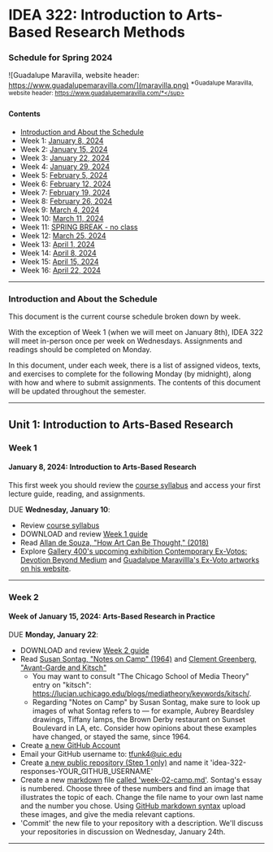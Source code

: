 # IDEA 322: Introduction to Arts-Based Research Methods
### Schedule for Spring 2024

![Guadalupe Maravilla, website header: https://www.guadalupemaravilla.com/](maravilla.png)
<sup>*Guadalupe Maravilla, website header: https://www.guadalupemaravilla.com/*</sup>

#### Contents
* [Introduction and About the Schedule](#introduction-and-about-the-schedule)
* Week 1: [January 8, 2024](#week-1)
* Week 2: [January 15, 2024](#week-2)
* Week 3: [January 22, 2024](#week-3)
* Week 4: [January 29, 2024](#week-4)
* Week 5: [February 5, 2024](#week-5)
* Week 6: [February 12, 2024](#week-6)
* Week 7: [February 19, 2024](#week-7)
* Week 8: [February 26, 2024](#week-8)
* Week 9: [March 4, 2024](#week-9)
* Week 10: [March 11, 2024](#week-10)
* Week 11: [SPRING BREAK - no class](#week-11)
* Week 12: [March 25, 2024](#week-12)
* Week 13: [April 1, 2024](#week-13)
* Week 14: [April 8, 2024](#week-14)
* Week 15: [April 15, 2024](#week-15)
* Week 16: [April 22, 2024](#week-16)

***

### Introduction and About the Schedule

This document is the current course schedule broken down by week.

With the exception of Week 1 (when we will meet on January 8th), IDEA 322 will meet in-person once per week on Wednesdays. Assignments and readings should be completed on Monday.

In this document, under each week, there is a list of assigned videos, texts, and exercises to complete for the following Monday (by midnight), along with how and where to submit assignments. The contents of this document will be updated throughout the semester.

***

## Unit 1: Introduction to Arts-Based Research

### Week 1
#### January 8, 2024: Introduction to Arts-Based Research

This first week you should review the [course syllabus](SYLLABUS.md) and access your first lecture guide, reading, and assignments.

DUE **Wednesday, January 10**:
* Review [course syllabus](SYLLABUS.md)
* DOWNLOAD and review [Week 1 guide](https://docs.google.com/presentation/d/1WmKqB9vsJnuo5nms8rZnF6EG2k-Uh8DTEYjSkAjCn6Y/edit?usp=sharing)
* Read [Allan de Souza, "How Art Can Be Thought," (2018)](week_01/desouza_hcabt1.pdf)
* Explore [Gallery 400's upcoming exhibition Contemporary Ex-Votos: Devotion Beyond Medium](https://gallery400.uic.edu/exhibition/contemporaryexvotos/) and [Guadalupe Maravillla's Ex-Voto artworks on his website](https://www.guadalupemaravilla.com/).

***

### Week 2
#### Week of January 15, 2024: Arts-Based Research in Practice

DUE **Monday, January 22**:
* DOWNLOAD and review [Week 2 guide](https://docs.google.com/presentation/d/1KkTglGyG00acVpSkEfouawSVHScyagVNnuhytxwspUg/edit#slide=id.p)
* Read [Susan Sontag, "Notes on Camp" (1964)](week_02/Sontag_Susan_1964_Notes_on_Camp.pdf) and [Clement Greenberg, "Avant-Garde and Kitsch"](week_02/Greenberg-Clement-Avant-Garde-and-Kitsch.pdf)
  - You may want to consult "The Chicago School of Media Theory" entry on "kitsch": https://lucian.uchicago.edu/blogs/mediatheory/keywords/kitsch/.
  - Regarding "Notes on Camp" by Susan Sontag, make sure to look up images of what Sontag refers to — for example, Aubrey Beardsley drawings, Tiffany lamps, the Brown Derby restaurant on Sunset Boulevard in LA, etc. Consider how opinions about these examples have changed, or stayed the same, since 1964.
* Create [a new GitHub Account](https://github.com/join)
* Email your GitHub username to: [tfunk4@uic.edu](mailto:tfunk4@uic.edu)
* Create [a new public repository (Step 1 only)](https://guides.github.com/activities/hello-world/#repository) and name it 'idea-322-responses-YOUR_GITHUB_USERNAME'
* Create a new [markdown](https://guides.github.com/features/mastering-markdown/#what) file [called 'week-02-camp.md'](https://docs.github.com/en/github/managing-files-in-a-repository/creating-new-files). Sontag's essay is numbered. Choose three of these numbers and find an image that illustrates the topic of each. Change the file name to your own last name and the number you chose. Using [GitHub markdown syntax](https://guides.github.com/features/mastering-markdown/#what) upload these images, and give the media relevant captions. 
* 'Commit' the new file to your repository with a description. We'll discuss your repositories in discussion on Wednesday, January 24th.


***
<!---
### Week 3
#### Week of January 23, 2024: A Brief History of (Digital, and other) Media in Art

DUE **Thursday, January 26**:
* DOWNLOAD and review [Week 3 guide](https://docs.google.com/presentation/d/1l9JQIzBcL0MjvTACfpybLckH2I715cSbrfZn5sE8Ps8/edit?usp=sharing)
* [Watch Documentary: Lo and Behold, Werner Herzog (2016)](https://www.dailymotion.com/video/x8njx91)
* Read [Chris Salter, Entangled](/week_03_week_of_01-25-2021/readings/Chris-Salter-Entangled-WEEK-03.pdf)
* Respond to the reading by creating a new markdown file named 'week-03-salter.md' in your 'idea-120-responses' repository and write 2-3 paragraphs that explore what contemporary tools (digital or physical) could be used to create art that could be considered a *Gesamtkunstwerk*. Is there an example in the Rhizome Anthology that could qualify?
 * Be sure to format your writing (including a header for your title) using [markdown syntax](https://guides.github.com/features/mastering-markdown/) and add a hidden message (or [ASCII-text-image](https://www.asciiart.eu/art-and-design/mona-lisa)) using [HTML comments](https://www.w3schools.com/html/html_comments.asp)
* Read the description for [Project 1: GitHub Poetry (due week 5)](/week_03_week_of_01-25-2021/project-1-github-poetry.md) and follow the instructions there to create a GitHub pages site

***

### Week 4
#### Week of January 30, 2022: Media Theory, Part 1

DUE **Thursday, February 2**:
* DOWNLOAD and review [Week 4 guide](/week_04_week_of_02-01-2021/wk04_mediatheory1.pdf)
* [Watch Lecture: Hot Media, Cool Semiotics, Part 1](https://vimeo.com/456042103/5ec7e1ceeb)
* Read [Marshall McLuhan, Understanding Media: Media Hot and Cold](/week_04_week_of_02-01-2021/readings/Marshall-McLuhan-Understanding-Media-Media-Hot-and-Cold-WEEK-04.pdf)
* Read [Roland Barthes, Image-Music-Text: 'The Rhetoric of the Image'](/week_04_week_of_02-01-2021/readings/Roland-Barthes-Image-Music-Text-The-Rhetoric-of-the-Image-WEEK-04.pdf)
* Create a new markdown file named 'week-04-response.md' and save it in your 'idea-120-responses' repository
* In this response provide an example of a kind of image that would be read differently if it were seen in another medium (for example, posts by Instagram 'influencers', food photography, or [click-bait news articles](https://en.wikipedia.org/wiki/Clickbait)). What are the 'three messages' (as laid out by Barthes) this kind of image contains?  
 * Save the file and ['stage all' changes in the Git tab](https://flight-manual.atom.io/using-atom/sections/github-package/#stage), add a 'Commit message', click 'Commit to master' and ['Push' the new document to your repository](https://flight-manual.atom.io/using-atom/sections/github-package/#publish-and-push)
 * Read W3C's [HTML Tutorial from 'HTML Introduction' to 'HTML Emojis'](https://www.w3schools.com/html/default.asp)
 * Read W3C's [CSS Tutorial from 'CSS Introduction' to 'CSS Position'](https://www.w3schools.com/css/default.asp)

Tuesday Recording:
https://uic.zoom.us/rec/share/daY7zeS1m0X7CDQJKJEiHoeOVvHVgst7KQkW0ZShVdmMTYpRO89FiIGh5_5SWezq.ETX8NluCnV4atlSG

Thursday Recording:
https://uic.zoom.us/rec/share/-ggULwkG7R8QS_a0G77oI8KTACBM2BvG-NZO7CF5d4OF7MpVQpmVBONBahYTQdWZ.oBZ6430Cmktd1sSZ

***

### Week 5
#### Week of February 6, 2022: Media Theory, Part 2

DUE **Thursday, February 9**:
* DOWNLOAD and review [Week 5 guide](/week_05_week_of_02-08-2021/wk05_mediatheory2.pdf)
* Watch [The Medium is the Message Minisode](https://www.youtube.com/watch?v=OseOb_wBsi4&ab_channel=FoldingIdeas)
* Read [Cathy O'Neil, Weapons of Math Destruction: 'Introduction', 'Chapter 1', 'Chapter 3', and 'Chapter 5'](/week_05_week_of_02-08-2021/readings/Cathy-O-Neil-Weapons-of-Math-Destruction-Intro-Ch-1-3-5-WEEK-05.pdf)
* Read [Marshall Mcluhan, Understanding Media: The Medium is the Message](/week_05_week_of_02-08-2021/readings/Marshall-McLuhan-Understanding-The-Medium-is-the-Message-WEEK-05.pdf)
* Read [Higgins and Kahn, Mainframe Experimentalism: First Generation Poetry Generators](/week_05_week_of_02-08-2021/readings/Hannah-Higgins-Douglas-Kahn-Mainframe-Experimentalism-First-Generation-Poetry-Generators-WEEK-05.pdf)
* In Atom, create a new markdown file named 'week-05-o-neil.md' and save it in your 'idea-120-responses' repository project folder. In this file give an example in about 3 paragraphs of a 'WMD' as O'Neil describes it.
* Push this file to your repository

DUE **Thursday, February 16**:
* Final GitHub Poetry Project DUE

Tuesday Recording:
https://uic.zoom.us/rec/share/-eieDzKuAC2c97MhhFeWeu8YFQo-QSXrc87PfPKBU-X2cVjS734o9p2G3tot_Oyu.Mwk4hAEkkS8JriGu

Thursday Recording:
https://uic.zoom.us/rec/share/iCwbO273-ZEKPJwqzDsXFALPVvouGHHaBxvXGuBIy8R8neXzysTy4tfyjAz32sch.k54_LtYTDHy41n09

***

## Unit 2: Digital Literacy and Online Content Creation

### Week 6
#### Week of February 13, 2022: Digital Un-realities

One-on-one meetings this week before midterm grades are submitted

DUE **Thursday, February 16**:
* DOWNLOAD and review [Week 6 guide](https://docs.google.com/presentation/d/1HCValVmwd-A-Os9qooaZWzw6UR-sHtBnj5UlPVY42z8/edit?usp=sharing)
* Read [Janet Murray, Hamlet on the Holodeck: Chapter 9](/week_06_week_of_02-15-2021/readings/Janet-Murray-Hamlet-On-the-Holodeck-Chapter-9-WEEK-06.pdf)
* Read W3C's [HTML Media Tutorial from 'HTML Media' to 'HTML YouTube', ](https://www.w3schools.com/html/default.asp)
* Watch [Why 'The Mandalorian' Uses Virtual Sets Over Green Screen'](https://www.youtube.com/watch?v=Ufp8weYYDE8)
* In Atom, create a new markdown file named 'week-06-murray.md' and save it in your 'idea-120-responses' repository project folder. In this file discuss if you believe Murray's predictions about internet television and inhabiting virtual environments were successful. How does Murray's prediction compare to the hyper-realistic virtual environments the actors of 'The Mandalorian' inhabit while acting? Name and discuss the different layers of 'reality' both the actors and the viewers experience in the production.
* Push this file to your repository

Optional In-Class Lab **Tuesday, February 14, 9:30-10:45AM**
* Accessing the virtual computer lab
** [Instructions can be found on this PDF](week_06_week_of_02-15-2021/windows-virtual-desktop-access.pdf)
* Recording will be posted afterward

***

### Week 7
#### Week of February 20, 2022: A Series of Tubes: What's wrong with the internet?

DUE **Thursday, February 23**
* Review [Project 2: Green Screen](/week_07_week_of_02-22-2021/project-2_green-screen.md) expectations.
* Create a new markdown file in your repository called 'project-02-proposal.md'. Write a brief proposal (a few sentences) on what you plan to do for [Project 2: Green Screen](/week_07_week_of_02-22-2021/project-2_green-screen.md) and push it to your repository
* Read [James Bridle, Something is Wrong On the Internet](https://medium.com/@jamesbridle/something-is-wrong-on-the-internet-c39c471271d2)
* **Optional** *Read [‘You Can Still Make Websites Nowadays’: A Talk with the Pioneering Internet Art Collective JODI](https://www.artnews.com/art-news/artists/can-still-make-websites-nowadays-talk-pioneering-internet-art-collective-jodi-10653/)*
* **Optional** *Read [Perrigo, The World Wide Web Turns 30 Today. Here's How Its Inventor Thinks We Can Fix It](https://time.com/5549635/tim-berners-lee-interview-web/)*
* Complete [Tutorial: Setting up the virtual lab](/week_07_week_of_02-22-2021/Tutorial-Setting-Up-the-Virtual-Lab-WEEK-07.pdf)
* Read W3C's [CSS Tutorial from 'CSS Overflow' to 'CSS Specificity'](https://www.w3schools.com/css/default.asp)
* Create a new markdown document in your 'idea-120-responses' folder called 'week-07-response.md' and discuss in about 2 paragraphs if you agree with the problems and solutions laid out by Bridle. Bridle has a specific vision for what the internet 'should be'. Do you agree with this vision?
* Push the file to your repository

OBS Workshop Recording:
https://uic.zoom.us/rec/share/PrCQcnoECBIZShhgJ9opFm7Cq3cb9JIa_ExswVHBkW2CLLCPmGdumEG_raoQHLWh.h5sSpUDMTVU1o1Sr?startTime=1646147751000

DUE **Thursday, February 23**:
* Submit improved GitHub Poetry Project by emailing me a link to your GitHub pages web address

***

### Week 8
#### Week of February 27, 2022: What is a model? Design and Algorithms

DUE **Thursday, March 2**:
* Watch [Mona Chalabi, 3 Ways to Spot a Bad Statistic](https://www.ted.com/talks/mona_chalabi_3_ways_to_spot_a_bad_statistic)
* Read [Cathy O'Neil, Weapons of Math Destruction: Chapter 4](/week_08_week_of_03-01-2021/readings/Cathy-O-Neil-Weapons-Of-Math-Destruction-Chapter-4-WEEK-08.pdf)
* Create a new markdown document in your 'idea-120-responses' folder called 'week-08-response.md' and discuss in about 2 paragraphs what methods outlined by O'Neil and Chalabi you believe you're subject to when using tools and consuming media on the internet. Would the internet be more useful and egalitarian without these methods (targeted ads, shaping interactions to content with specific design), or is it useful to direct users because your message could otherwise be lost among the sea of online content?
* Push the file to your repository

Optional In-Class Lab **Tuesday, March 7, 9:30-10:45AM**
* Zoom link details in blackboard
* DaVinci Resolve and OBS Basics

***

## Unit 3: Non-linear Narratives in Digital Media

### Week 9
#### Week of March 6, 2022: Personal Digital Narrative

DUE **Thursday, March 9**:
* Read [Lisa Nakamura, Digitizing Race: Introduction](/week_09_week_of_03-08-2021/readings/Lisa-Nakamura-Digitizing-Race-Intro-WEEK-09.pdf)
* Create a new markdown document in your 'idea-120-responses' folder called 'week-09-nakamura.md' and discuss in about 2 paragraphs how you believe Nakamura's citation of Lev Manovich saying "interactive media ask us to identify with someone else’s mental structure" is to be understood. Discuss one example in depth of how aspects of tools you may use (such as Gmail, Instagram, TikTok, etc) are reflections of the designer's or developer's 'mental structure' and their own identity.
* Push the file to your repository

DUE **Thursday, March 10**:
* Green Screen Project DUE

***

### Week 10
#### Week of March 13, 2022: Non-linear Narratives in Digital Media

DUE **Thursday, March 16**:
* [Read the description for Project 3: Non-linear Narrative](/week_10_week_of_03-15-2021/project-3_non-linear-narrative.md)
* Read [Merritt Kopas, Videogames for Humans, 'Introduction'](/week_10_week_of_03-15-2021/readings/Merritt-Kopas-Videogames-for-Humans-Intro-WEEK-10.pdf)
* Play [some of the twine games listed here](/week_10_week_of_03-15-2021/twineGames.md)
* Create a new markdown document in your 'idea-120-responses' folder called 'project-03-proposal.md' and write a 1-2 paragraph proposal explaining the concept for your non-linear narrative
* Push the file to your repository

Optional In-Class Lab **Tuesday, March 14, 9:30-10:45AM**
* Zoom link details in blackboard
* Introduction to Twine Workshop - [a tool for making non-linear games](https://twinery.org/)
* Tutorial will be recorded and shared with the class

***

### Week 11
#### Week of March 20, 2022: SPRING BREAK!

### Week 12
#### Week of March 27, 2022: Game Design for Artists, Part 1

DUE **Thursday, March 30**:
* Read [Anna Anthropy, Rise of Videogame Zinesters: Chapter 1 and 2](/week_12_week_of_03-29-2021/readings/Anna-Anthropy-Rise-of-the-Videogame-Zinesters-Ch-1-2-WEEK-12.pdf)
* Create a new markdown document in your 'idea-120-responses' folder called 'week-12-anthropy.md' and discuss in about 4 paragraphs how accessibility in gaming and coding can help improve video games. Think about what we can gain from a larger number of voices participating in creating games and what other kinds of media (e.g. theater, physical games) could also benefit from using 'game' creation tools
* Push the file to your repository

***

### Week 13
#### Week of April 3, 2022: Game Design for Artists, Part 2

![My Boyfriend Came Back from the War](/my_boyfriend_came_back_from_the_war.gif)

<sup>*Possible playthrough of [Olia Lialina, My Boyfriend Came Back from the War](http://www.teleportacia.org/war/wara.htm)*</sup>

DUE **Thursday, April 6**:
* Read [Anna Anthropy, Rise of Videogame Zinesters: Chapter 3 and 4](/week_13_week_of_04-05-2021/readings/Anna-Anthropy-Rise-of-the-Videogame-Zinesters-Ch-3-4-WEEK-12.pdf)
* Create a new markdown document in your 'idea-120-responses' folder called 'week-13-anthopy.md' and respond with around 3 questions these readings brought up for you. Pick one and discuss it in 3 paragraphs
* Push the file to your repository
* Read the description for [Project 4: Personal Portfolio](week_13_week_of_04-05-2021/project-4_personal-portfolio.md)
* Create a new markdown document in your 'idea-120-responses' folder called 'project-04-proposal.md' and explain in about 1 paragraph what content you'll include in your portfolio and how it will be organized.
* Draw (or layout in Illustrator) the basic layout that you will use for your Portfolio and [add this drawing to your repository](https://docs.github.com/en/github/managing-files-in-a-repository/adding-a-file-to-a-repository) as a photo or exported from Illustrator
* Push your proposal to your repository

Twine Tutorial 1 Recording:
https://uic.zoom.us/rec/share/tuY9gk9WzT5Czn2TZZTM-stO-cJ7B8UlLJ64JL_v7JQmgMwakHP3kUzZmzYffUU3.As_AN9VAKRpMqrRY?startTime=1647353795000 

Twine Tutorial 2 Recording:
https://uic.zoom.us/rec/share/oQH_ypu3YxS5OA5cqGZGJiInhh5I4DhsHPB7bgurKFnsD2KHK7WNAagdACln1NlT.0KLHikohC7hEBs9Z?startTime=1649168217000

***

### Week 14
#### Week of April 10, 2021



DUE **Thursday, April 13**:
* Non-linear Narrative Project DUE

***

### Week 15
#### Week of April 17, 2021

Continue working on your Final Portfolio Project

***

### Week 16
#### Week of April 24, 2021

DUE **Thursday, April 27**:
* Final Portfolio Project

***

![Dancing Baby](dancing_baby.gif)

<sup>*The classic [Dancing Baby](https://knowyourmeme.com/memes/dancing-baby)*</sup> -->
